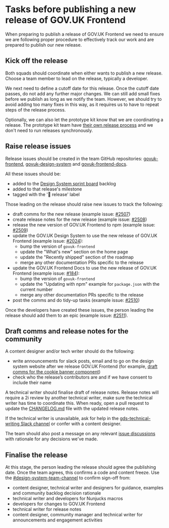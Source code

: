 # Tasks before publishing a new release of GOV.UK Frontend

When preparing to publish a release of GOV.UK Frontend we need to ensure we are following proper procedure to effectively track our work and are prepared to publish our new release.

## Kick off the release

Both squads should coordinate when either wants to publish a new release. Choose a team member to lead on the release, typically a developer.

We next need to define a cutoff date for this release. Once the cutoff date passes, do not add any further major changes. We can still add small fixes before we publish as long as we notify the team. However, we should try to avoid adding too many fixes in this way, as it requires us to have to repeat steps of the release process.

Optionally, we can also let the prototype kit know that we are coordinating a release. The prototype kit team have [their own release process](https://github.com/alphagov/govuk-prototype-kit/tree/main/internal_docs) and we don't need to run releases synchronously.

## Raise release issues

Release issues should be created in the team GitHub repositories: [govuk-frontend](https://github.com/alphagov/govuk-frontend), [govuk-design-system](https://github.com/alphagov/govuk-design-system/) and [govuk-frontend-docs](https://github.com/alphagov/govuk-frontend-docs).

All these issues should be:

- added to the [Design System sprint board](https://github.com/orgs/alphagov/projects/53) backlog
- added to that release's milestone
- tagged with the '🚀 release' label

Those leading on the release should raise new issues to track the following:

- draft comms for the new release (example issue: [#2507](https://github.com/alphagov/govuk-frontend/issues/2507))
- create release notes for the new release (example issue: [#2508](https://github.com/alphagov/govuk-frontend/issues/2508))
- release the new version of GOV.UK Frontend to npm (example issue: [#2509](https://github.com/alphagov/govuk-frontend/issues/2509))
- update the GOV.UK Design System to use the new release of GOV.UK Frontend (example issue: [#2024](https://github.com/alphagov/govuk-design-system/issues/2024)):
  - bump the version of `govuk-frontend`
  - update the "What's new" section on the home page
  - update the "Recently shipped" section of the roadmap
  - merge any other documentation PRs specific to the release
- update the GOV.UK Frontend Docs to use the new release of GOV.UK Frontend (example issue: [#184](https://github.com/alphagov/govuk-frontend-docs/issues/184)):
  - bump the version of `govuk-frontend`
  - update the "Updating with npm" example for `package.json` with the current number
  - merge any other documentation PRs specific to the release
- post the comms and do tidy-up tasks (example issue: [#2510](https://github.com/alphagov/govuk-frontend/issues/2510))

Once the developers have created these issues, the person leading the release should add them to an epic (example issue: [#2511](https://github.com/alphagov/govuk-frontend/issues/2511)).

## Draft comms and release notes for the community

A content designer and/or tech writer should do the following:

- write announcements for slack posts, email and to go on the design system website after we release GOV.UK Frontend (for example, [draft comms for the cookie banner component](https://docs.google.com/document/d/1jVyMB7i94NOeflWaf3kE4Q4APMXGfluK3rOh74IHO08/edit))
- check who the release’s contributors are and if we have consent to include their name

A technical writer should finalise draft of release notes. Release notes will require a 2i review by another technical writer, make sure the technical writer has time to coordinate this. When ready, open a pull request to update the [CHANGELOG.md](https://github.com/alphagov/govuk-frontend/blob/main/CHANGELOG.md) file with the updated release notes.

If the technical writer is unavailable, ask for help in the [gds-technical-writing Slack channel](https://gds.slack.com/archives/CAD0R2NQG) or confer with a content designer.

The team should also post a message on any relevant [issue discussions](https://github.com/orgs/alphagov/projects/43/views/1) with rationale for any decisions we've made.

## Finalise the release

At this stage, the person leading the release should agree the publishing date. Once the team agrees, this confirms a code and content freeze. Use the [#design-system-team-channel](https://gds.slack.com/app_redirect?channel=design-system-team-channel) to confirm sign-off from:

- content designer, technical writer and designers for guidance, examples and community backlog decision rationale
- technical writer and developers for Nunjucks macros
- developers for changes to GOV.UK Frontend
- technical writer for release notes
- content designer, community manager and technical writer for announcements and engagement activities
